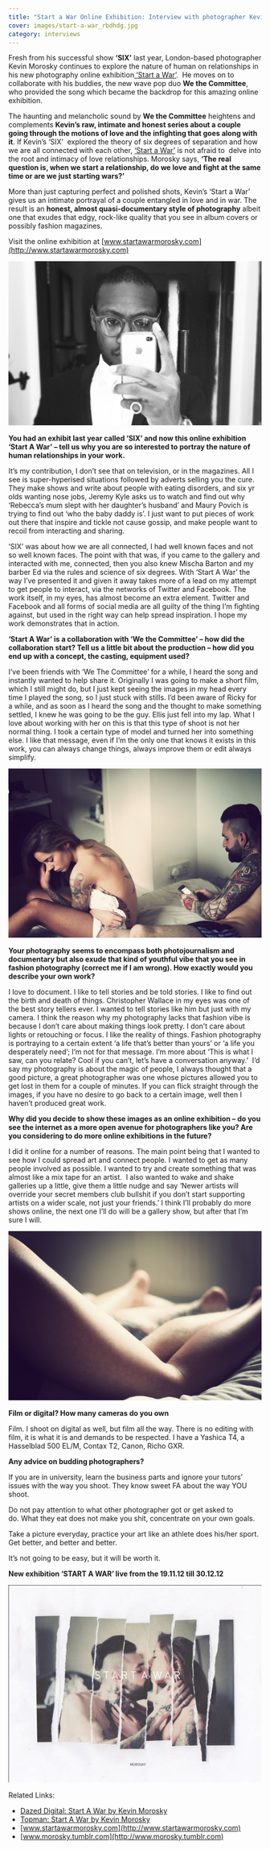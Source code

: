 ```yaml
---
title: "Start a War Online Exhibition: Interview with photographer Kevin Morosky"
cover: images/start-a-war_rbdhdg.jpg
category: interviews
---
```


Fresh from his successful show **‘SIX’** last year, London-based photographer Kevin Morosky continues to explore the nature of human on relationships in his new photography online exhibition[ ‘Start a War’](http://www.startawarmorosky.com/).  He moves on to collaborate with his buddies, the new wave pop duo **We the Committee**, who provided the song which became the backdrop for this amazing online exhibition.

The haunting and melancholic sound by **We the Committee** heightens and complements **Kevin’s raw, intimate and honest series about a couple going through the motions of love and the infighting that goes along with it**. If Kevin’s ‘SIX’  explored the theory of six degrees of separation and how we are all connected with each other, [‘Start a War’](http://www.startawarmorosky.com/) is not afraid to  delve into the root and intimacy of love relationships. Morosky says, **‘The real question is, when we start a relationship, do we love and fight at the same time or are we just starting wars?’**

More than just capturing perfect and polished shots, Kevin’s ‘Start a War’ gives us an intimate portrayal of a couple entangled in love and in war. The result is an **honest, almost quasi-documentary style of photography** albeit one that exudes that edgy, rock-like quality that you see in album covers or possibly fashion magazines.

Visit the online exhibition at [www.startawarmorosky.com](http://www.startawarmorosky.com)

![Morosky self portrait 1](./images/Morosky-self-portrait1_hnug7x.jpg "Morosky self portrait")

**You had an exhibit last year called ‘SIX’ and now this online exhibition ‘Start A War’ – tell us why you are so interested to portray the nature of human relationships in your work.**

It’s my contribution, I don’t see that on television, or in the magazines. All I see is super-hyperised situations followed by adverts selling you the cure. They make shows and write about people with eating disorders, and six yr olds wanting nose jobs, Jeremy Kyle asks us to watch and find out why ‘Rebecca’s mum slept with her daughter’s husband’ and Maury Povich is trying to find out ‘who the baby daddy is’. I just want to put pieces of work out there that inspire and tickle not cause gossip, and make people want to recoil from interacting and sharing.

‘SIX’ was about how we are all connected, I had well known faces and not so well known faces. The point with that was, if you came to the gallery and interacted with me, connected, then you also knew Mischa Barton and my barber Ed via the rules and science of six degrees. With ‘Start A War’ the way I’ve presented it and given it away takes more of a lead on my attempt to get people to interact, via the networks of Twitter and Facebook. The work itself, in my eyes, has almost become an extra element. Twitter and Facebook and all forms of social media are all guilty of the thing I’m fighting against, but used in the right way can help spread inspiration. I hope my work demonstrates that in action.

**‘Start A War’ is a collaboration with ‘We the Committee’ – how did the collaboration start? Tell us a little bit about the production – how did you end up with a concept, the casting, equipment used?**

I’ve been friends with ‘We The Committee’ for a while, I heard the song and instantly wanted to help share it. Originally I was going to make a short film, which I still might do, but I just kept seeing the images in my head every time I played the song, so I just stuck with stills. I’d been aware of Ricky for a while, and as soon as I heard the song and the thought to make something settled, I knew he was going to be the guy. Ellis just fell into my lap. What I love about working with her on this is that this type of shoot is not her normal thing. I took a certain type of model and turned her into something else. I like that message, even if I’m the only one that knows it exists in this work, you can always change things, always improve them or edit always simplify.

![kevin morosky_start a war](./images/kevin-morosky_start-a-war-1_kdm4yw.jpg "kevin morosky_start a war")

**Your photography seems to encompass both photojournalism and documentary but also exude that kind of youthful vibe that you see in fashion photography (correct me if I am wrong). How exactly would you describe your own work?**

I love to document. I like to tell stories and be told stories. I like to find out the birth and death of things. Christopher Wallace in my eyes was one of the best story tellers ever. I wanted to tell stories like him but just with my camera. I think the reason why my photography lacks that fashion vibe is because I don’t care about making things look pretty. I don’t care about lights or retouching or focus. I like the reality of things. Fashion photography is portraying to a certain extent ‘a life that’s better than yours’ or ‘a life you desperately need’; I’m not for that message. I’m more about ‘This is what I saw, can you relate? Cool if you can’t, let’s have a conversation anyway.’  I’d say my photography is about the magic of people, I always thought that a good picture, a great photographer was one whose pictures allowed you to get lost in them for a couple of minutes. If you can flick straight through the images, if you have no desire to go back to a certain image, well then I haven’t produced great work.

**Why did you decide to show these images as an online exhibition – do you see the internet as a more open avenue for photographers like you? Are you considering to do more online exhibitions in the future?**

I did it online for a number of reasons. The main point being that I wanted to see how I could spread art and connect people. I wanted to get as many people involved as possible. I wanted to try and create something that was almost like a mix tape for an artist.  I also wanted to wake and shake galleries up a little, give them a little nudge and say ‘Newer artists will override your secret members club bullshit if you don’t start supporting artists on a wider scale, not just your friends.’ I think I’ll probably do more shows online, the next one I’ll do will be a gallery show, but after that I’m sure I will.

![kevin morosky_start a war](./images/kevin-morosky_start-a-war-2_zuhork.jpg "kevin morosky_start a war")

**Film or digital? How many cameras do you own**

Film. I shoot on digital as well, but film all the way. There is no editing with film, it is what it is and demands to be respected. I have a Yashica T4, a Hasselblad 500 EL/M, Contax T2, Canon, Richo GXR.

**Any advice on budding photographers?**

If you are in university, learn the business parts and ignore your tutors’ issues with the way you shoot. They know sweet FA about the way YOU shoot.

Do not pay attention to what other photographer got or get asked to do. What they eat does not make you shit, concentrate on your own goals.

Take a picture everyday, practice your art like an athlete does his/her sport. Get better, and better and better.

It’s not going to be easy, but it will be worth it.

**New exhibition ‘START A WAR’ live from the 19.11.12 till 30.12.12**

![start a war](./images/start-a-war_rbdhdg.jpg "start a war")

Related Links:

- [Dazed Digital: Start A War by Kevin Morosky](http://www.dazeddigital.com/photography/article/15096/1/kevin-morosky-starts-a-war)
- [Topman: Start A War by Kevin Morosky](http://magazine.topman.com/category/culture/start-a-war-by-morosky/)
- [www.startawarmorosky.com](http://www.startawarmorosky.com)
- [www.morosky.tumblr.com](http://www.morosky.tumblr.com)
